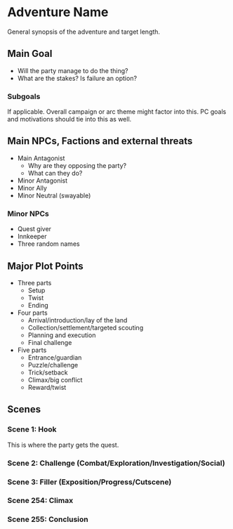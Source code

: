 # Adventure Name

General synopsis of the adventure and target length.

## Main Goal

- Will the party manage to do the thing?
- What are the stakes? Is failure an option?

### Subgoals

If applicable. Overall campaign or arc theme might factor into this. PC goals and motivations should tie into this as well.

## Main NPCs, Factions and external threats

- Main Antagonist
  - Why are they opposing the party?
  - What can they do?
- Minor Antagonist
- Minor Ally
- Minor Neutral (swayable)

### Minor NPCs

- Quest giver
- Innkeeper
- Three random names

## Major Plot Points

- Three parts
  - Setup
  - Twist
  - Ending
- Four parts
  - Arrival/introduction/lay of the land
  - Collection/settlement/targeted scouting
  - Planning and execution
  - Final challenge
- Five parts
  - Entrance/guardian
  - Puzzle/challenge
  - Trick/setback
  - Climax/big conflict
  - Reward/twist

## Scenes

### Scene 1: Hook

This is where the party gets the quest.

### Scene 2: Challenge (Combat/Exploration/Investigation/Social)

### Scene 3: Filler (Exposition/Progress/Cutscene)

### Scene 254: Climax

### Scene 255: Conclusion

